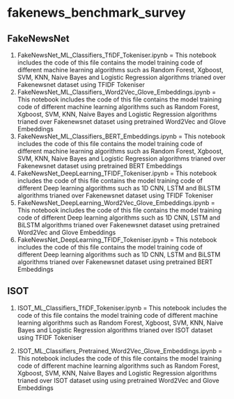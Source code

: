 # fakenews_benchmark_survey

FakeNewsNet 
-------------
1) FakeNewsNet_ML_Classifiers_TfiDF_Tokeniser.ipynb  =  This notebook includes the code of this file contains the model training code of different machine learning algorithms such as Random Forest, Xgboost, SVM, KNN, Naive Bayes and Logistic Regression algorithms trianed over Fakenewsnet dataset using TFIDF Tokeniser
2) FakeNewsNet_ML_Classifiers_Word2Vec_Glove_Embeddings.ipynb = This notebook includes the code of this file contains the model training code of different machine learning algorithms such as Random Forest, Xgboost, SVM, KNN, Naive Bayes and Logistic Regression algorithms trianed over Fakenewsnet dataset using pretrained Word2Vec and Glove Embeddings
3) FakeNewsNet_ML_Classifiers_BERT_Embeddings.ipynb = This notebook includes the code of this file contains the model training code of different machine learning algorithms such as Random Forest, Xgboost, SVM, KNN, Naive Bayes and Logistic Regression algorithms trianed over Fakenewsnet dataset using pretrained BERT Embeddings
4) FakeNewsNet_DeepLearning_TFIDF_Tokeniser.ipynb = This notebook includes the code of this file contains the model training code of different Deep learning algorithms such as 1D CNN, LSTM and BiLSTM algorithms trianed over Fakenewsnet dataset using TFIDF Tokeniser
5) FakeNewsNet_DeepLearning_Word2Vec_Glove_Embeddings.ipynb = This notebook includes the code of this file contains the model training code of different Deep learning algorithms such as 1D CNN, LSTM and BiLSTM algorithms trianed over Fakenewsnet dataset using pretrained Word2Vec and Glove Embeddings
6) FakeNewsNet_DeepLearning_TFIDF_Tokeniser.ipynb = This notebook includes the code of this file contains the model training code of different Deep learning algorithms such as 1D CNN, LSTM and BiLSTM algorithms trianed over Fakenewsnet dataset using pretrained BERT Embeddings

ISOT
----

1) ISOT_ML_Classifiers_TfiDF_Tokeniser.ipynb = This notebook includes the code of this file contains the model training code of different machine learning algorithms such as Random Forest, Xgboost, SVM, KNN, Naive Bayes and Logistic Regression algorithms trianed over ISOT dataset using TFIDF Tokeniser

2) ISOT_ML_Classifiers_Pretrained_Word2Vec_Glove_Embeddings.ipynb = This notebook includes the code of this file contains the model training code of different machine learning algorithms such as Random Forest, Xgboost, SVM, KNN, Naive Bayes and Logistic Regression algorithms trianed over ISOT dataset using using pretrained Word2Vec and Glove Embeddings
